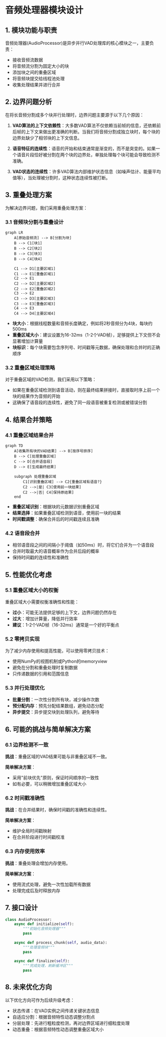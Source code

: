 # 音频处理器模块设计

## 1. 模块功能与职责

音频处理器(AudioProcessor)是异步并行VAD处理库的核心模块之一，主要负责：

- 接收音频流数据
- 将音频流分割为固定大小的块
- 添加块之间的重叠区域
- 将音频块提交给线程池处理
- 收集处理结果并进行合并

## 2. 边界问题分析

在将长音频分割成多个块并行处理时，边界问题主要源于以下几个原因：

1. **VAD算法的上下文依赖性**：大多数VAD算法不仅依赖当前帧的信息，还依赖前后帧的上下文来做出更准确的判断。当我们将音频分割成独立块时，每个块的边界处缺少了相邻块的上下文信息。

2. **语音特征的连续性**：语音的开始和结束通常是渐变的，而不是突变的。如果一个语音片段恰好被分割在两个块的边界处，单独处理每个块可能会导致检测不准确。

3. **VAD状态的连续性**：许多VAD算法内部维护状态信息（如噪声估计、能量平均值等），当处理被分割时，这种状态连续性被打断。

## 3. 重叠处理方案

为解决边界问题，我们采用重叠处理方案：

### 3.1 音频块分割与重叠设计

```mermaid
graph LR
    A[原始音频流] --> B[分割为块]
    B --> C1[块1]
    B --> C2[块2]
    B --> C3[块3]
    B --> C4[块4]
    
    C1 --> D1[主要区域1]
    C1 --> E1[重叠区域1]
    C2 --> E1
    C2 --> D2[主要区域2]
    C2 --> E2[重叠区域2]
    C3 --> E2
    C3 --> D3[主要区域3]
    C3 --> E3[重叠区域3]
    C4 --> E3
    C4 --> D4[主要区域4]
```

- **块大小**：根据线程数量和音频长度确定，例如将2秒音频分为4块，每块约500ms
- **重叠区域大小**：建议设置为16-32ms（1-2个VAD帧），足够提供上下文但不会显著增加计算量
- **块标识**：每个块需要包含序列号、时间戳等元数据，确保处理和合并时的正确顺序

### 3.2 重叠区域处理策略

对于重叠区域的VAD检测，我们采用以下策略：

- 如果在重叠区域检测到语音活动，则在最终结果拼接时，直接取时序上前一个块的结果作为音频的开始
- 这确保了语音段的连续性，避免了同一段语音被重复检测或被错误分割

## 4. 结果合并策略

### 4.1 重叠区域结果合并

```mermaid
graph TD
    A[收集所有块的VAD结果] --> B[按序号排序]
    B --> C[处理重叠区域]
    C --> D[合并语音段]
    D --> E[生成最终结果]
    
    subgraph 处理重叠区域
        C1[识别重叠区域] --> C2{重叠区域有语音?}
        C2 -->|是| C3[使用前一块结果]
        C2 -->|否| C4[保持原结果]
    end
```

- **重叠区域识别**：根据块的元数据识别重叠区域
- **结果选择**：如果重叠区域检测到语音，使用前一块的结果
- **时间戳调整**：确保合并后的时间戳连续且准确

### 4.2 语音段合并

- 相邻语音段之间的间隔小于阈值（如50ms）时，将它们合并为一个语音段
- 合并时取最大的语音概率作为合并后段的概率
- 保持时间戳的连续性和准确性

## 5. 性能优化考虑

### 5.1 重叠区域大小的权衡

重叠区域大小需要权衡准确性和性能：
- **过小**：可能无法提供足够的上下文，边界问题仍然存在
- **过大**：增加计算量，降低并行效率
- **建议**：1-2个VAD帧（16-32ms）通常是一个好的平衡点

### 5.2 零拷贝实现

为了减少内存使用和提高性能，可以使用零拷贝技术：
- 使用NumPy的视图机制或Python的memoryview
- 避免在分割和重叠处理时复制数据
- 只传递数据的引用和范围信息

### 5.3 并行处理优化

- **批量分割**：一次性分割所有块，减少操作次数
- **预分配内存**：预先分配结果数组，避免动态分配
- **异步提交**：异步提交块到处理队列，避免等待

## 6. 可能的挑战与简单解决方案

### 6.1 边界检测不一致

**挑战**：重叠区域的VAD结果可能与非重叠区域不一致。

**简单解决方案**：
- 采用"前块优先"原则，保证时间顺序的一致性
- 如有必要，可以稍微增加重叠区域大小

### 6.2 时间戳准确性

**挑战**：在合并结果时，确保时间戳的准确性和连续性。

**简单解决方案**：
- 维护全局时间戳映射
- 在合并阶段进行时间戳校准

### 6.3 内存使用效率

**挑战**：重叠处理会增加内存使用。

**简单解决方案**：
- 使用流式处理，避免一次性加载所有数据
- 处理完成后及时释放内存

## 7. 接口设计

```python
class AudioProcessor:
    async def initialize(self):
        """初始化音频处理器"""
        pass
        
    async def process_chunk(self, audio_data):
        """处理音频块"""
        pass
        
    async def finalize(self):
        """完成处理，刷新缓冲区"""
        pass
```

## 8. 未来优化方向

以下优化方向可作为后续升级考虑：

- 状态传递：在VAD实例之间传递关键状态信息
- 自适应分割：根据音频特性动态调整分割点
- 分层处理：先进行粗粒度检测，再对边界区域进行细粒度处理
- 动态重叠：根据音频特性动态调整重叠区域大小